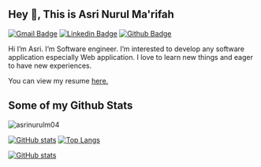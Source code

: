 ## Hey 👋, This is Asri Nurul Ma'rifah
[![Gmail Badge](https://img.shields.io/badge/-asrimarifah0402@gmail.com-c14438?style=flat&logo=Gmail&logoColor=white&link=mailto:asrimarifah0402@gmail.com)](mailto:asrimarifah0402@gmail.com) 
[![Linkedin Badge](https://img.shields.io/badge/-asrinurul-ma-rifah-38899b196-0072b1?style=flat&logo=Linkedin&logoColor=white&link=https://www.linkedin.com/in/asri-nurul-ma-rifah-38899b196/)](https://www.linkedin.com/in/asri-nurul-ma-rifah-38899b196/) [![Github Badge](https://img.shields.io/badge/-asrinurulm04-grey?style=flat&logo=github&logoColor=white&link=https://github.com/asrinurulm04/)](https://www.github.com/asrinurulm04/) <p align='left'>Hi I’m Asri. I’m Software engineer. I’m interested to develop any software application especially Web application. I love to learn new things and eager to have new experiences.</p><p align='left'> You can view my resume <a href='https://drive.google.com/drive/folders/1jb4SHU1nI-7V3G-UsfKSwjuIC75PdG4-?usp=sharing ' target=_blank><u>here</u>.</a></p>
## Some of my Github Stats
<p align=left> <img src=https://komarev.com/ghpvc/?username=asrinurulm04 alt=asrinurulm04 /> </p>

[![GitHub stats](https://github-readme-stats.vercel.app/api?username=asrinurulm04&show_icons=true&theme=radical)](https://github.com/asrinurulm04/github-readme-stats)
[![Top Langs](https://github-readme-stats.vercel.app/api/top-langs/?username=asrinurulm04&layout=compact)](https://github.com/asrinurulm04/github-readme-stats)

[![GitHub stats](https://github-readme-stats.vercel.app/api?username=asrinurulm04&show_icons=true&theme=radical)](https://github.com/asrinurulm04/github-readme-stats)

